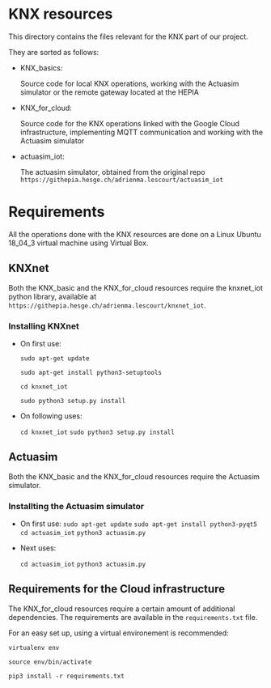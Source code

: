 # KNX resources

This directory contains the files relevant for the KNX part of our project.

They are sorted as follows:

- KNX_basics:
  
  Source code for local KNX operations, working with the Actuasim simulator or the remote gateway located at the HEPIA
  
- KNX_for_cloud:
  
  Source code for the KNX operations linked with the Google Cloud infrastructure, implementing MQTT communication and working with the Actuasim simulator
  
- actuasim_iot:

  The actuasim simulator, obtained from the original repo `https://githepia.hesge.ch/adrienma.lescourt/actuasim_iot`

# Requirements

All the operations done with the KNX resources are done on a Linux Ubuntu 18_04_3 virtual machine using Virtual Box.

## KNXnet

Both the KNX_basic and the KNX_for_cloud resources require the knxnet_iot python library, available at `https://githepia.hesge.ch/adrienma.lescourt/knxnet_iot`.

### Installing KNXnet

- On first use:

  `sudo apt-get update`

  `sudo apt-get install python3-setuptools`

  `cd knxnet_iot`

  `sudo python3 setup.py install`

- On following uses:

  `cd knxnet_iot`
  `sudo python3 setup.py install`
  
## Actuasim

Both the KNX_basic and the KNX_for_cloud resources require the Actuasim simulator.

### Installting the Actuasim simulator

- On first use:
  `sudo apt-get update`
  `sudo apt-get install python3-pyqt5`
  `cd actuasim_iot`
  `python3 actuasim.py`
  
- Next uses:
  
  `cd actuasim_iot`
  `python3 actuasim.py`
  
## Requirements for the Cloud infrastructure

The KNX_for_cloud resources require a certain amount of additional dependencies. The requirements are available in the `requirements.txt` file.

For an easy set up, using a virtual environement is recommended:

  `virtualenv env`
  
  `source env/bin/activate`
  
  `pip3 install -r requirements.txt`
